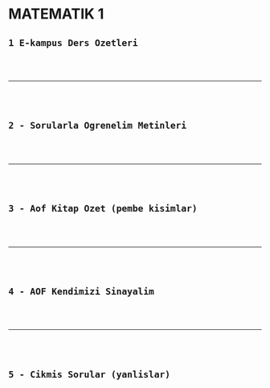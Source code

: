 # MATEMATIK 1

## `1 E-kampus Ders Ozetleri`

<br>
<br>

---

<br>
<br>

## `2 - Sorularla Ogrenelim Metinleri`


<br>
<bR>
  
---

<br>
<br>

## `3 - Aof Kitap Ozet (pembe kisimlar)` 


<br>
<Br>
  
---

<br>
<br>

## `4 - AOF Kendimizi Sinayalim`

<br>
<br>

---

<br>
<br>

## `5 - Cikmis Sorular (yanlislar)`

